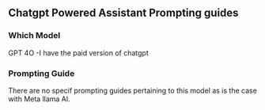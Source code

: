 ## Chatgpt Powered Assistant Prompting guides

### Which Model

GPT 4O
-I have the paid version of chatgpt

### Prompting Guide

There are no specif prompting guides pertaining to this model as is the case with Meta llama AI.